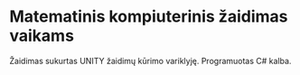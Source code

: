 # Matematinis kompiuterinis žaidimas vaikams
Žaidimas sukurtas UNITY žaidimų kūrimo variklyję. Programuotas C# kalba.

